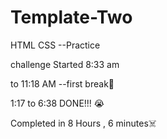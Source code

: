 # Template-Two

HTML CSS --Practice

challenge Started 8:33 am

to 11:18 AM --first break🤤

1:17 to 6:38 DONE!!! 😭

Completed in 8 Hours , 6 minutes☠️
